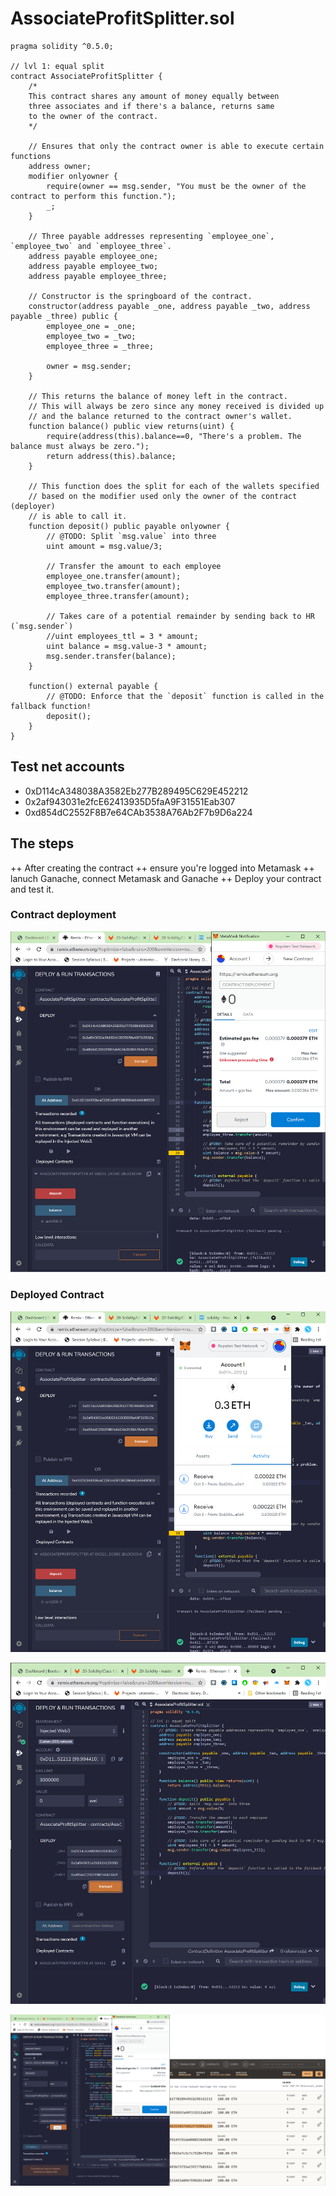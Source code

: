 # AssociateProfitSplitter.sol

```solidity
pragma solidity ^0.5.0;

// lvl 1: equal split
contract AssociateProfitSplitter {
    /*
    This contract shares any amount of money equally between 
    three associates and if there's a balance, returns same 
    to the owner of the contract.
    */
    
    // Ensures that only the contract owner is able to execute certain functions
    address owner;
    modifier onlyowner {
        require(owner == msg.sender, "You must be the owner of the contract to perform this function.");
        _;
    }
    
    // Three payable addresses representing `employee_one`, `employee_two` and `employee_three`.
    address payable employee_one;
    address payable employee_two;
    address payable employee_three;
    
    // Constructor is the springboard of the contract.
    constructor(address payable _one, address payable _two, address payable _three) public {
        employee_one = _one;
        employee_two = _two;
        employee_three = _three;
        
        owner = msg.sender;
    }

    // This returns the balance of money left in the contract.
    // This will always be zero since any money received is divided up
    // and the balance returned to the contract owner's wallet.
    function balance() public view returns(uint) {
        require(address(this).balance==0, "There's a problem. The balance must always be zero.");
        return address(this).balance;
    }
    
    // This function does the split for each of the wallets specified
    // based on the modifier used only the owner of the contract (deployer)
    // is able to call it.
    function deposit() public payable onlyowner {
        // @TODO: Split `msg.value` into three
        uint amount = msg.value/3;

        // Transfer the amount to each employee
        employee_one.transfer(amount);
        employee_two.transfer(amount);
        employee_three.transfer(amount);

        // Takes care of a potential remainder by sending back to HR (`msg.sender`)
        //uint employees_ttl = 3 * amount;
        uint balance = msg.value-3 * amount;
        msg.sender.transfer(balance);
    }

    function() external payable {
        // @TODO: Enforce that the `deposit` function is called in the fallback function!
        deposit();
    }
}

```

## Test net accounts

* 0xD114cA348038A3582Eb277B289495C629E452212
* 0x2af943031e2fcE62413935D5faA9F31551Eab307
* 0xd854dC2552F8B7e64CAb3538A76Ab2F7b9D6a224

## The steps

++ After creating the contract
++ ensure you're logged into Metamask
++ lanuch Ganache, connect Metamask and Ganache
++ Deploy your contract and test it.

### Contract deployment

![alt text](pics/SolidityPic01.png "Contract Deployment")

### Deployed Contract

![alt text](pics/SolidityPic02.png "Contract Deployment")

![alt text](pics/SolidityPic03.png "Contract Deployment")

![alt text](pics/SolidityPic05.png "Contract Deployment")
